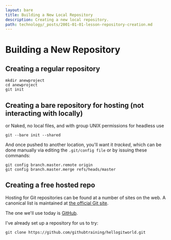 ```yaml
---
layout: bare
title: Building a New Local Repository
description: Creating a new local repository.
path: technology/_posts/2001-01-01-lesson-repository-creation.md
---
```



# Building a New Repository

## Creating a regular repository
    mkdir anewproject
    cd anewproject
    git init

## Creating a bare repository for hosting (not interacting with locally)
or Naked, no local files, and with group UNIX permissions for headless use

    git --bare init --shared
    
And once pushed to another location, you'll want it *tracked*, which can be done manually via editing the `.git/config file` or by issuing these commands:

    git config branch.master.remote origin
    git config branch.master.merge refs/heads/master

## Creating a free hosted repo
Hosting for Git repositories can be found at a number of sites on the web. A canonical list is maintained at [the official Git site](http://git.wiki.kernel.org/index.php/GitHosting).

The one we'll use today is [GitHub](https://github.com/githubtraining/hellogitworld).

I've already set up a repository for us to try:

    git clone https://github.com/githubtraining/hellogitworld.git
